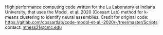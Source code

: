 High performance computing code written for the Lu Laboratory at Indiana University, that uses the Modol, et al. 2020 (Cossart Lab)  method for k-means clustering to identify neural assemblies.
Credit for original code: https://gitlab.com/cossartlab/code-modol-et-al.-2020/-/tree/master/Scripts
contact: mhess21@cmc.edu
